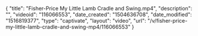 {
    "title": "Fisher-Price My Little Lamb Cradle and Swing.mp4",
    "description": "",
    "videoid": "116066553",
    "date_created": "1504636708",
    "date_modified": "1516819377",
    "type": "captivate",
    "layout": "video",
    "url": "\/v\/fisher-price-my-little-lamb-cradle-and-swing-mp4\/116066553"
}